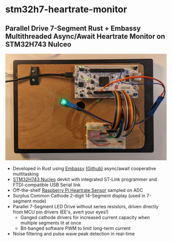 # stm32h7-heartrate-monitor
## Parallel Drive 7-Segment Rust + Embassy Multithreaded Async/Await Heartrate Monitor on STM32H743 Nulceo
![main photo](/doc/PXL_20231206_041232563.jpg)

* Developed in Rust using [Embassy](https://embassy.dev/) [(Github)](https://github.com/embassy-rs/embassy) async/await cooperative multitasking
* [STM32H743 Nucleo](https://www.amazon.com/s?k=raspberry+pi+heart+rate+sensor) devkit with integrated ST-Link programmer and FTDI-compatible USB Serial link
* Off-the-shelf [Raspberry Pi Heartrate Sensor](https://www.amazon.com/s?k=raspberry+pi+heart+rate+sensor) sampled on ADC
* Surplus Common Cathode 2-digit 14-Segment display (used in 7-segment mode)
* Parallel 7-Segment LED Drive without series resistors, driven directly from MCU pin drivers (EE's, avert your eyes!)
  * Ganged cathode drivers for increased current capacity when multiple segments lit at once
  * Bit-banged software PWM to limit long-term current 
* Noise filtering and pulse wave peak detection in real-time

